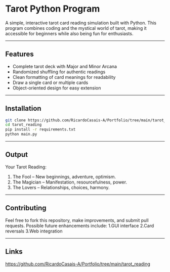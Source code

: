 # Tarot Python Program

A simple, interactive tarot card reading simulation built with Python. This program combines coding and the mystical world of tarot, making it accessible for beginners while also being fun for enthusiasts.

---

## Features

- Complete tarot deck with Major and Minor Arcana  
- Randomized shuffling for authentic readings  
- Clean formatting of card meanings for readability  
- Draw a single card or multiple cards  
- Object-oriented design for easy extension  

---

## Installation

```bash
git clone https://github.com/RicardoCasais-A/Portfolio/tree/main/tarot_reading
cd tarot_reading
pip install -r requirements.txt
python main.py
```

---

## Output
Your Tarot Reading:
1. The Fool – New beginnings, adventure, optimism.
2. The Magician – Manifestation, resourcefulness, power.
3. The Lovers – Relationships, choices, harmony.

---

## Contributing
Feel free to fork this repository, make improvements, and submit pull requests. Possible future enhancements include:
1.GUI interface
2.Card reversals
3.Web integration

---

## Links
https://github.com/RicardoCasais-A/Portfolio/tree/main/tarot_reading

